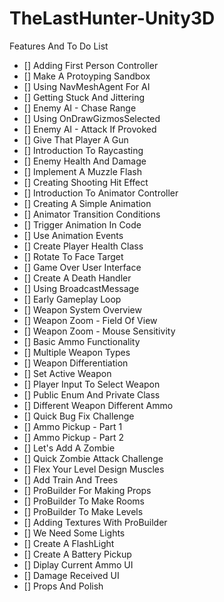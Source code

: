 # TheLastHunter-Unity3D

Features And To Do List

- [] Adding First Person Controller
- [] Make A Protoyping Sandbox
- [] Using NavMeshAgent For AI
- [] Getting Stuck And Jittering
- [] Enemy AI - Chase Range
- [] Using OnDrawGizmosSelected
- [] Enemy AI - Attack If Provoked
- [] Give That Player A Gun
- [] Introduction To Raycasting
- [] Enemy Health And Damage
- [] Implement A Muzzle Flash
- [] Creating Shooting Hit Effect
- [] Introduction  To Animator Controller
- [] Creating A Simple Animation
- [] Animator Transition Conditions
- [] Trigger Animation In Code
- [] Use Animation Events
- [] Create Player Health Class
- [] Rotate To Face Target
- [] Game Over User Interface
- [] Create A Death Handler
- [] Using BroadcastMessage
- [] Early Gameplay Loop
- [] Weapon System Overview
- [] Weapon Zoom - Field Of View
- [] Weapon Zoom - Mouse Sensitivity
- [] Basic Ammo Functionality
- [] Multiple Weapon Types
- [] Weapon Differentiation
- [] Set Active Weapon
- [] Player Input To Select Weapon
- [] Public Enum And Private Class
- [] Different Weapon Different Ammo
- [] Quick Bug Fix Challenge
- [] Ammo Pickup - Part 1
- [] Ammo Pickup - Part 2
- [] Let's Add A Zombie
- [] Quick Zombie Attack Challenge
- [] Flex Your Level Design Muscles
- [] Add Train And Trees
- [] ProBuilder For Making Props
- [] ProBuilder To Make Rooms
- [] ProBuilder To Make Levels
- [] Adding Textures With ProBuilder
- [] We Need Some Lights
- [] Create A FlashLight
- [] Create A Battery Pickup
- [] Diplay Current Ammo UI
- [] Damage Received UI
- [] Props And Polish
